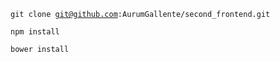 <code>git clone git@github.com:AurumGallente/second_frontend.git</code>

<code>npm install</code>

<code>bower install</code>